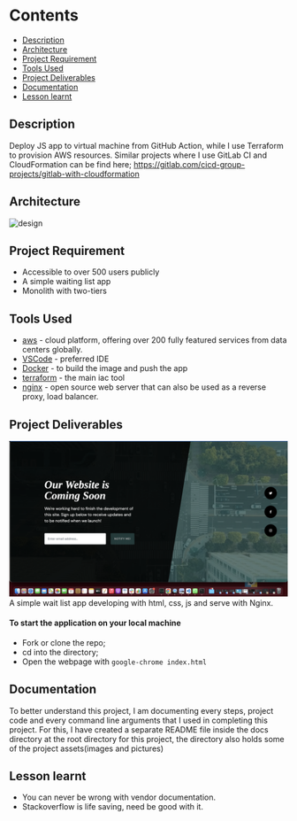 
# Contents
* [Description](#Description)
* [Architecture](#Architecture)
* [Project Requirement](#Project-requirement)
* [Tools Used](#Tools-used)
* [Project Deliverables](#Project-deliverables)
* [Documentation](#Documentation)
* [Lesson learnt](#Lesson-learnt)

## Description
Deploy JS app to virtual machine from GitHub Action, while I use Terraform to provision AWS resources. Similar projects where I use GitLab CI and CloudFormation can be find here; https://gitlab.com/cicd-group-projects/gitlab-with-cloudformation

## Architecture
![design](docs/assets/designs.svg)

## Project Requirement
- Accessible to over 500 users publicly
- A simple waiting list app
- Monolith with two-tiers

## Tools Used
- [aws](https://aws.amazon.com/) - cloud platform, offering over 200 fully featured services from data centers globally.
- [VSCode](https://code.visualstudio.com/) - preferred IDE 
- [Docker](https://wwww.docker.com/) - to build the image and push the app
- [terraform](https://www.terraform.io/) - the main iac tool
- [nginx](https://www.nginx.com/) - open source web server that can also be used as a reverse proxy, load balancer.


## Project Deliverables
![d-app](docs/assets/d-app.png)
A simple wait list app developing with html, css, js and serve with Nginx.

#### To start the application on your local machine
- Fork or clone the repo;
- cd into the directory;
- Open the webpage with ``google-chrome index.html``
    
## Documentation
To better understand this project, I am documenting every steps, project code and every command line arguments that I used in completing this project. For this, I have created a separate README file inside the docs directory at the root directory for this project, the directory also holds some of the project assets(images and pictures)

## Lesson learnt
- You can never be wrong with vendor documentation.
- Stackoverflow is life saving, need be good with it.